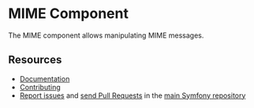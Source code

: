 MIME Component
==============

The MIME component allows manipulating MIME messages.

Resources
---------

 * [Documentation](https://symfony.com/doc/current/Components/old/mime.html)
 * [Contributing](https://symfony.com/doc/current/contributing/index.html)
 * [Report issues](https://github.com/symfony/symfony/issues) and
   [send Pull Requests](https://github.com/symfony/symfony/pulls)
   in the [main Symfony repository](https://github.com/symfony/symfony)
